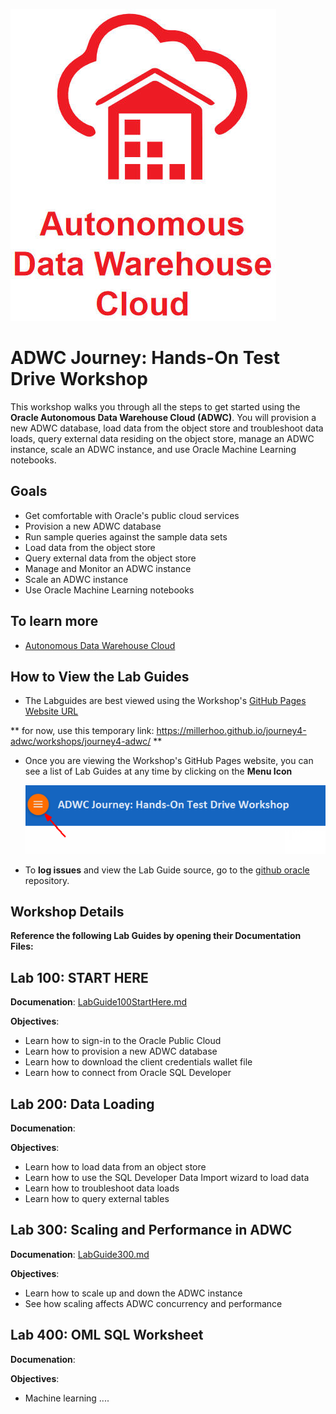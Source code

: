 
![](images/ADWC.JPG)  
    
# ADWC Journey: Hands-On Test Drive Workshop
This workshop walks you through all the steps to get started using the **Oracle Autonomous Data Warehouse Cloud (ADWC)**. You will provision a new ADWC database, load data from the object store and troubleshoot data loads, query external data residing on the object store, manage an ADWC instance, scale an ADWC instance, and use Oracle Machine Learning notebooks.


## Goals

 - Get comfortable with Oracle's public cloud services
 - Provision a new ADWC database
 - Run sample queries against the sample data sets
 - Load data from the object store
 - Query external data from the object store
 - Manage and Monitor an ADWC instance
 - Scale an ADWC instance
 - Use Oracle Machine Learning notebooks
 



## To learn more
 - [Autonomous Data Warehouse Cloud](https://cloud.oracle.com/en_US/datawarehouse)
 
      
## How to View the Lab Guides

- The Labguides are best viewed using the Workshop's [GitHub Pages Website URL](https://oracle.github.io/learning-library/workshops/journey4-adwc/) 

** for now, use this temporary link: https://millerhoo.github.io/journey4-adwc/workshops/journey4-adwc/ **

- Once you are viewing the Workshop's GitHub Pages website, you can see a list of Lab Guides at any time by clicking on the **Menu Icon**

    ![](images/WorkshopMenu.png)  

- To **log issues** and view the Lab Guide source, go to the [github oracle](https://github.com/oracle/learning-library/tree/master/workshops/journey4-adwc) repository.




## Workshop Details

**Reference the following Lab Guides by opening their Documentation Files:**

## Lab 100: START HERE

**Documenation**: [LabGuide100StartHere.md](LabGuide100StartHere.md)

**Objectives**:

- Learn how to sign-in to the Oracle Public Cloud
- Learn how to provision a new ADWC database
- Learn how to download the client credentials wallet file
- Learn how to connect from Oracle SQL Developer

## Lab 200: Data Loading

**Documenation**: 

**Objectives**:

- Learn how to load data from an object store
- Learn how to use the SQL Developer Data Import wizard to load data
- Learn how to troubleshoot data loads
- Learn how to query external tables



## Lab 300: Scaling and Performance in ADWC

**Documenation**:  [LabGuide300.md](LabGuide300.md)

**Objectives**:

- Learn how to scale up and down the ADWC instance
- See how scaling affects ADWC concurrency and performance

## Lab 400: OML SQL Worksheet

**Documenation**: 

**Objectives**:

- Machine learning ....